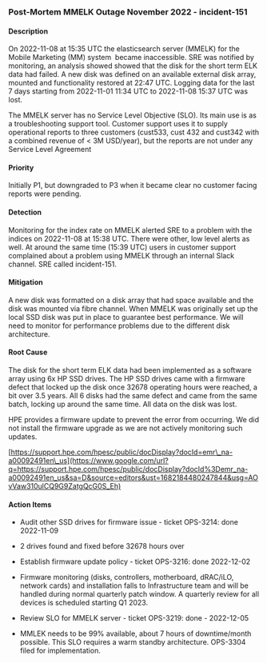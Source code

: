 ### Post-Mortem MMELK Outage November 2022 - incident-151

#### Description

On 2022-11-08 at 15:35 UTC the elasticsearch server (MMELK) for the Mobile Marketing (MM) system  became inaccessible. SRE was notified by monitoring, an analysis showed showed that the disk for the short term ELK data had failed. A new disk was defined on an available external disk array, mounted and functionality restored at 22:47 UTC. Logging data for the last 7 days starting from 2022-11-01 11:34 UTC to 2022-11-08 15:37 UTC was lost.

The MMELK server has no Service Level Objective (SLO). Its main use is as a troubleshooting support tool. Customer support uses it to supply operational reports to three customers (cust533, cust 432 and cust342 with a combined revenue of < 3M USD/year), but the reports are not under any Service Level Agreement

#### Priority

Initially P1, but downgraded to P3 when it became clear no customer facing reports were pending.

#### Detection

Monitoring for the index rate on MMELK alerted SRE to a problem with the indices on 2022-11-08 at 15:38 UTC. There were other, low level alerts as well. At around the same time (15:39 UTC) users in customer support complained about a problem using MMELK through an internal Slack channel. SRE called incident-151.

#### Mitigation

A new disk was formatted on a disk array that had space available and the disk was mounted via fibre channel. When MMELK was originally set up the local SSD disk was put in place to guarantee best performance. We will need to monitor for performance problems due to the different disk architecture.

#### Root Cause

The disk for the short term ELK data had been implemented as a software array using 6x HP SSD drives. The HP SSD drives came with a firmware defect that locked up the disk once 32678 operating hours were reached, a bit over 3.5 years. All 6 disks had the same defect and came from the same batch, locking up around the same time. All data on the disk was lost.

HPE provides a firmware update to prevent the error from occurring. We did not install the firmware upgrade as we are not actively monitoring such updates.

[https://support.hpe.com/hpesc/public/docDisplay?docId=emr\_na-a00092491en\_us](https://www.google.com/url?q=https://support.hpe.com/hpesc/public/docDisplay?docId%3Demr_na-a00092491en_us&sa=D&source=editors&ust=1682184480247844&usg=AOvVaw310ulCQ9G9ZatgQcG0S_Eh)

#### Action Items

*   Audit other SSD drives for firmware issue - ticket OPS-3214: done 2022-11-09

  *   2 drives found and fixed before 32678 hours over

*   Establish firmware update policy - ticket OPS-3216: done 2022-12-02

  *   Firmware monitoring (disks, controllers, motherboard, dRAC/iLO, network cards) and installation falls to Infrastructure team and will be handled during normal quarterly patch window. A quarterly review for all devices is scheduled starting Q1 2023.

*   Review SLO for MMELK server - ticket OPS-3219: done - 2022-12-05

  *   MMLEK needs to be 99% available, about 7 hours of downtime/month possible. This SLO requires a warm standby architecture. OPS-3304 filed for implementation.
